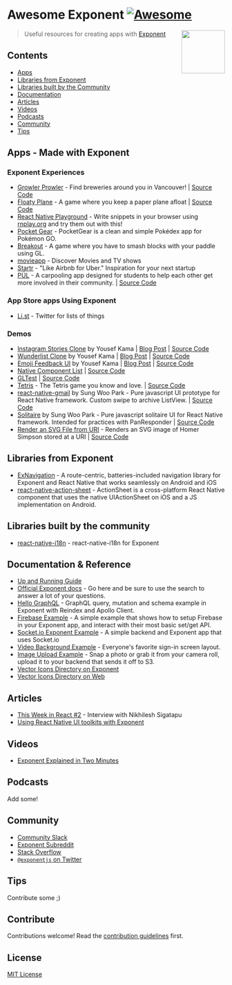 # Awesome Exponent [![Awesome](https://cdn.rawgit.com/sindresorhus/awesome/d7305f38d29fed78fa85652e3a63e154dd8e8829/media/badge.svg)](https://github.com/sindresorhus/awesome)

[<img src="https://d3lwq5rlu14cro.cloudfront.net/v1/AQ5jDS5SYyUkapWWEviV.png" align="right" width="100">](https://getexponent.com/)

> Useful resources for creating apps with [Exponent](https://getexponent.com/)

## Contents

- [Apps](#apps)
- [Libraries from Exponent](#libraries-from-exponent)
- [Libraries built by the Community](#libraries-built-by-the-community)
- [Documentation](#documentation--reference)
- [Articles](#articles)
- [Videos](#videos)
- [Podcasts](#podcasts)
- [Community](#community)
- [Tips](#tips)

## Apps - Made with Exponent

### Exponent Experiences

- [Growler Prowler](https://getexponent.com/@community/growler-prowler) - Find breweries around you in Vancouver! | [Source Code](https://github.com/brentvatne/growler-prowler)
- [Floaty Plane](https://getexponent.com/@exponent/floatyplane) - A game where you keep a paper plane afloat | [Source Code](https://github.com/exponentjs/floatyplane)
- [React Native Playground](https://getexponent.com/@rnplay/rnplay) - Write snippets in your browser using [rnplay.org](https://rnplay.org/) and try them out with this!
- [Pocket Gear](https://getexponent.com/@rncommunity/pocketgear) - PocketGear is a clean and simple Pokédex app for Pokémon GO.
- [Breakout](https://getexponent.com/@community/breakout) - A game where you have to smash blocks with your paddle using GL.
- [movieapp](https://getexponent.com/@community/movieapp) - Discover Movies and TV shows
- [Startr](https://getexponent.com/@community/startr) - "Like Airbnb for Uber." Inspiration for your next startup
- [PÜL](https://getexponent.com/@pulapp/pul) - A carpooling app designed for students to help each other get more involved in their community. | [Source Code](https://github.com/datwheat/pul)


### App Store apps Using Exponent

- [Li.st](https://li.st/) - Twitter for lists of things

### Demos

- [Instagram Stories Clone](https://getexponent.com/@mastermo/instagram-stories) by Yousef Kama | [Blog Post](https://medium.com/@yousefkama/building-instagram-stories-d14763682e98#.gn2ujtrup) | [Source Code](https://github.com/mastermoo/rn-instagram-stories)
- [Wunderlist Clone](https://getexponent.com/@mastermo/wunderlist) by Yousef Kama | [Blog Post](https://medium.com/@yousefkama/react-native-ui-challenge-2-be24f72e6a68#.ibqyza95w) | [Source Code](https://github.com/mastermoo/rn-wunderlist)
- [Emoji Feedback UI](https://getexponent.com/@community/emoji-feedback) by Yousef Kama | [Blog Post](https://medium.com/@yousefkama/react-native-ui-challenge-1-42db390905c#.apx950akw) | [Source Code](https://github.com/mastermoo/rn-emoji-feedback)
- [Native Component List](https://getexponent.com/@community/native-component-list) | [Source Code](https://github.com/exponentjs/native-component-list)
- [GLTest](https://getexponent.com/@community/gl-test) | [Source Code](http://github.com/exponentjs/gl-test)
- [Tetris](https://getexponent.com/@community/react-native-tetris) - The Tetris game you know and love. | [Source Code](https://github.com/ggomaeng/react-native-tetris)
- [react-native-gmail](https://getexponent.com/@sungwoopark95/react-native-gmail) by Sung Woo Park - Pure javascript UI prototype for React Native framework. Custom swipe to archive ListView. | [Source Code](https://github.com/ggomaeng/react-native-gmail)
- [Solitaire](https://getexponent.com/@sungwoopark95/react-native-solitaire) by Sung Woo Park - Pure javascript solitaire UI for React Native framework. Intended for practices with PanResponder | [Source Code](https://github.com/ggomaeng/react-native-solitaire)
- [Render an SVG File from URI](https://getexponent.com/@ccheever/homer-simpson-svg) - Renders an SVG image of Homer Simpson stored at a URI | [Source Code](https://github.com/ccheever/homer-simpson-svg-file)


## Libraries from Exponent

- [ExNavigation](https://github.com/exponentjs/ex-navigation) - A route-centric, batteries-included navigation library for Exponent and React Native that works seamlessly on Android and iOS
- [react-native-action-sheet](https://github.com/exponentjs/react-native-action-sheet) - ActionSheet is a cross-platform React Native component that uses the native UIActionSheet on iOS and a JS implementation on Android.

## Libraries built by the community

- [react-native-i18n](https://github.com/xcarpentier/react-native-i18n) - react-native-i18n for Exponent

## Documentation & Reference

- [Up and Running Guide](https://docs.getexponent.com/versions/latest/guides/up-and-running.html)
- [Official Exponent docs](https://docs.getexponent.com/) - Go here and be sure to use the search to answer a lot of your questions.
- [Hello GraphQL](https://github.com/exponentjs/hello-graphql) - GraphQL query, mutation and schema example in Exponent with Reindex and Apollo Client.
- [Firebase Example](https://github.com/exponentjs/firebase-example) - A simple example that shows how to setup Firebase in your Exponent app, and interact with their most basic set/get API.
- [Socket.io Exponent Example](https://github.com/exponentjs/socket-io-example) - A simple backend and Exponent app that uses Socket.io
- [Video Background Example](https://github.com/exponentjs/video-background) - Everyone's favorite sign-in screen layout.
- [Image Upload Example](https://github.com/exponentjs/image-upload-example) - Snap a photo or grab it from your camera roll, upload it to your backend that sends it off to S3.
- [Vector Icons Directory on Exponent](https://getexponent.com/@ccheever/vector-icon-showcase)
- [Vector Icons Directory on Web](https://exponentjs.github.io/vector-icons/)

## Articles

- [This Week in React #2](https://thisweekinreact.com/this-week-in-react-2-74c7bd260cb4#.9d5v94k74) - Interview with Nikhilesh Sigatapu
- [Using React Native UI toolkits with Exponent](https://blog.getexponent.com/using-react-native-ui-toolkits-with-exponent-3993434caf66)

## Videos

- [Exponent Explained in Two Minutes](https://www.youtube.com/watch?v=IQI9aUlouMI)

## Podcasts

Add some!

## Community

- [Community Slack](https://slack.exponentjs.com/)
- [Exponent Subreddit](https://www.reddit.com/r/exponent)
- [Stack Overflow](http://stackoverflow.com/questions/tagged/exponentjs)
- [`@exponentjs` on Twitter](https://twitter.com/exponentjs)

## Tips

Contribute some ;)


## Contribute

Contributions welcome! Read the [contribution guidelines](CONTRIBUTING.md) first.


## License

[MIT License](LICENSE)
